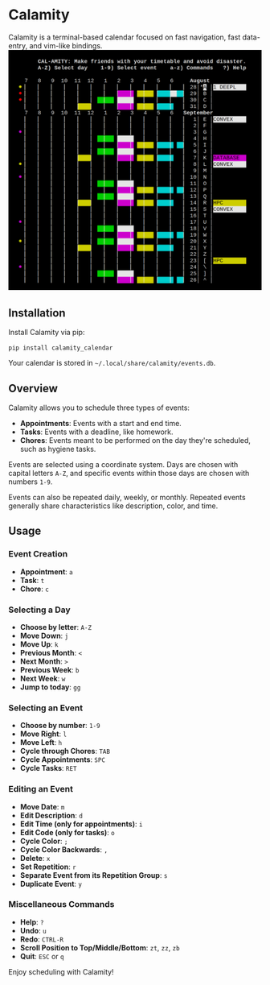 # Calamity

Calamity is a terminal-based calendar focused on fast navigation, fast data-entry, and vim-like bindings.
![Home Image](home.png)

## Installation

Install Calamity via pip:
```
pip install calamity_calendar
```

Your calendar is stored in `~/.local/share/calamity/events.db`.

## Overview

Calamity allows you to schedule three types of events:

- **Appointments**: Events with a start and end time.
- **Tasks**: Events with a deadline, like homework.
- **Chores**: Events meant to be performed on the day they're scheduled, such as hygiene tasks.

Events are selected using a coordinate system. Days are chosen with capital letters `A-Z`, and specific events within those days are chosen with numbers `1-9`.

Events can also be repeated daily, weekly, or monthly. Repeated events generally share characteristics like description, color, and time.

## Usage

### Event Creation
- **Appointment**: `a`
- **Task**: `t`
- **Chore**: `c`

### Selecting a Day
- **Choose by letter**: `A-Z`
- **Move Down**: `j`
- **Move Up**: `k`
- **Previous Month**: `<`
- **Next Month**: `>`
- **Previous Week**: `b`
- **Next Week**: `w`
- **Jump to today**: `gg`

### Selecting an Event
- **Choose by number**: `1-9`
- **Move Right**: `l`
- **Move Left**: `h`
- **Cycle through Chores**: `TAB`
- **Cycle Appointments**: `SPC`
- **Cycle Tasks**: `RET`

### Editing an Event
- **Move Date**: `m`
- **Edit Description**: `d`
- **Edit Time (only for appointments)**: `i`
- **Edit Code (only for tasks)**: `o`
- **Cycle Color**: `;`
- **Cycle Color Backwards**: `,`
- **Delete**: `x`
- **Set Repetition**: `r`
- **Separate Event from its Repetition Group**: `s`
- **Duplicate Event**: `y`

### Miscellaneous Commands
- **Help**: `?`
- **Undo**: `u`
- **Redo**: `CTRL-R`
- **Scroll Position to Top/Middle/Bottom**: `zt`, `zz`, `zb`
- **Quit**: `ESC` or `q`

Enjoy scheduling with Calamity!
